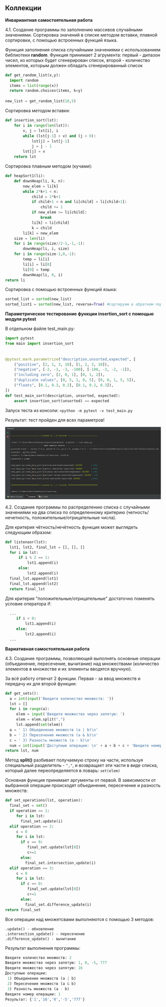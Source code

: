 ## Коллекции

**Инвариантная самостоятельная работа**

4.1. Создание программы по заполнению массивов случайными значениями. Сортировка значений в списке методом вставки, плавной сортировки, с помощью встроенных функций языка. 

Функция заполнения списка случайными значениями с использованием библиотеки **random**. Функция принимает 2 агрумента: первый - дипазон чисел, из которых будет сгенерирован список, второй - количество элементов, которым должен обладать сгенерированный список

```Python
def get_random_list(x,y):
  import random
  items = list(range(x))
  return random.choices(items, k=y)

new_list = get_random_list(10,5)
```
Сортировка методом вставки:
```python
def insertion_sort(lst):
    for i in range(len(lst)):
        v, j = lst[i], i
        while (lst[j-1] > v) and (j > 0):
            lst[j] = lst[j-1]
            j = j - 1
        lst[j] = v
    return lst
```

Сортировка плавным методом (кучами):

```python
def heapSort1(li):
    def downHeap(li, k, n):
        new_elem = li[k]
        while 2*k+1 < n:
            child = 2*k+1
            if child+1 < n and li[child] < li[child+1]:
                child += 1
            if new_elem >= li[child]:
                break
            li[k] = li[child]
            k = child
        li[k] = new_elem
    size = len(li)
    for i in range(size//2-1,-1,-1):
        downHeap(li, i, size)
    for i in range(size-1,0,-1):
        temp = li[i]
        li[i] = li[0]
        li[0] = temp
        downHeap(li, 0, i)
return li
```

Сортировка с помощью встроенных функций языка:
```python
sorted_list = sorted(new_list)
sorted_list1 = sorted(new_list, reverse=True) #сортируем в обратном порядке
```

**Параметрическое тестирование функции insertion_sort с помощью модуля pytest**

В отдельном файле test_main.py:

```Python
import pytest
from main import insertion_sort


@pytest.mark.parametrize("description,unsorted,expected", [
    ("positive", [2, 1, 3, 10], [1, 2, 3, 10]),
    ("negative", [-2, -1, -3, -100], [-100, -3, -2, -1]),
    ("including zero", [2, 0, 1], [0, 1, 2]),
    ("duplicate values", [0, 5, 1, 0, 5], [0, 0, 1, 5, 5]),
    ("floats", [0.1, 0.3, 0.2], [0.1, 0.2, 0.3]),
])
def test_main_sort(description, unsorted, expected):
    assert insertion_sort(unsorted) == expected
```
Запуск теста из консоли: ``>python -m pytest -v test_main.py``

Результат: тест пройден для всех параметров!

![](https://github.com/python-advance/sem5-collections-Yalkinzsun/blob/master/%D0%98%D0%BD%D0%B2%D0%B0%D1%80%D0%B8%D0%B0%D0%BD%D1%82%D0%BD%D0%B0%D1%8F%20%D1%81%D0%B0%D0%BC%D0%BE%D1%81%D1%82%D0%BE%D1%8F%D1%82%D0%B5%D0%BB%D1%8C%D0%BD%D0%B0%D1%8F%20%D1%80%D0%B0%D0%B1%D0%BE%D1%82%D0%B0/1.png)

4.2. Создание программы по распределению списка с случайными значениями на два списка по определенному критерию (четность/нечетность, положительные/отрицательные числа).

Для критерия чётность/нечётность функция может выглядеть следующим образом:

```Python
def listenaor(lst):
  lst1, lst2, final_lst = [], [], []
  for i in lst:
      if i % 2 == 1:
          lst1.append(i)
      else:
          lst2.append(i) 
  final_lst.append(lst1)      
  final_lst.append(lst2)
  return final_lst
```

Для критерия "положительные/отрицательные" достаточно поменять условие оператора if:

```Python
  ...
     if i < 0:
         lst1.append(i)
     else:
         lst2.append(i)
  ...
```

**Вариативная самостоятельная работа**

4.3. Создание программы, позволяющей выполнять основные операции (объединение, пересечение, вычитание) над множествами (количество элементов в множестве и их элементы вводятся вручную).

За всё работу отвечат 2 функции. Первая - за ввод множеств и передачу их для второй функции:

```Python
def get_sets():
  a = int(input('Введите количество множеств: '))
  lst = []
  for i in range(a):
     elem = input('Введите множество через запятую: ')
     elem = elem.split(",")
     lst.append(set(elem))
  a = ' 1) Объединение множеств (a | b)\n'
  b = ' 2) Пересечение множеств (a & b)\n'
  c = ' 3) Разность множеств (a - b)\n'
  num = int(input('Доступные операции: \n' + a + b + c + 'Введите номер операции: '))
return lst, num
```

Метод **split()** разбивает получаемую строку на части, используя специальный разделитель - `","`, и возвращает эти части в виде списка, который далее переопределяется в ловарь: `set(elem)`

Основная функция принимает аргументы от первой. В зависимости от выбранной операции происходят объединение, пересечение и разность множеств:
```Python
def set_operations(lst, operation):
  final_set = set()
  if operation == 1:
     for i in lst:
       final_set.update(i)
  elif operation == 2:
     c = 0
     for i in lst:
       if c == 0:
          final_set.update(lst[0])
          c+=1
       else:
         final_set.intersection_update(i)
  elif operation == 3:
     c = 0
     for i in lst:
       if c == 0:
          final_set.update(lst[0])
          c+=1
       else:
         final_set.difference_update(i)
return final_set
```

Все операции над множетсвами выполняются с помощью 3 методов:
```
.update() - обновление 
.intersection_update() - пересечение
.difference_update() - вычитание
```

Результат выполнения программы:
```Python
Введите количество множеств: 2
Введите множество через запятую: 1, 0, -5, 777
Введите множество через запятую: 16
Доступные операции:
 1) Объединение множеств (a | b)
 2) Пересечение множеств (a & b)
 3) Разность множеств (a - b)
Введите номер операции: 1
Результат: {'1','16','0','-5','777'}
```
